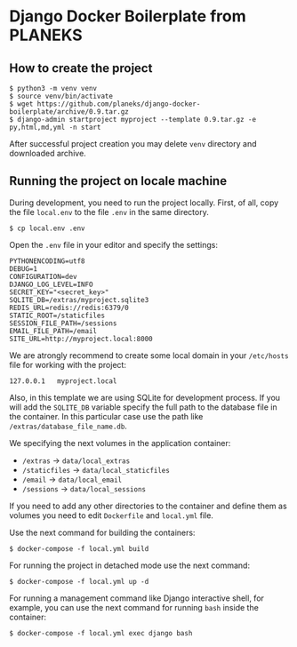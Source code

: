 # Django Docker Boilerplate from PLANEKS

## How to create the project

```shell
$ python3 -m venv venv
$ source venv/bin/activate
$ wget https://github.com/planeks/django-docker-boilerplate/archive/0.9.tar.gz
$ django-admin startproject myproject --template 0.9.tar.gz -e py,html,md,yml -n start
```

After successful project creation you may delete `venv` directory and downloaded
archive.

## Running the project on locale machine

During development, you need to run the project locally. First, of all, copy
the file `local.env` to the file `.env` in the same directory.

```shell
$ cp local.env .env
```

Open the `.env` file in your editor and specify the settings:

```shell
PYTHONENCODING=utf8
DEBUG=1
CONFIGURATION=dev
DJANGO_LOG_LEVEL=INFO
SECRET_KEY="<secret_key>"
SQLITE_DB=/extras/myproject.sqlite3
REDIS_URL=redis://redis:6379/0
STATIC_ROOT=/staticfiles
SESSION_FILE_PATH=/sessions
EMAIL_FILE_PATH=/email
SITE_URL=http://myproject.local:8000
```

We are atrongly recommend to create some local domain in your `/etc/hosts` file
for working with the project:

```
127.0.0.1   myproject.local
```

Also, in this template we are using SQLite for development process. If you will add
the `SQLITE_DB` variable specify the full path to the database file in the container.
In this particular case use the path like `/extras/database_file_name.db`.

We specifying the next volumes in the application container:

- `/extras` -> `data/local_extras`
- `/staticfiles` -> `data/local_staticfiles`
- `/email` -> `data/local_email`
- `/sessions` -> `data/local_sessions`

If you need to add any other directories to the container and define them as
volumes you need to edit `Dockerfile` and `local.yml` file.

Use the next command for building the containers:

```shell
$ docker-compose -f local.yml build
```

For running the project in detached mode use the next command:

```shell
$ docker-compose -f local.yml up -d
```

For running a management command like Django interactive shell, for example, you
can use the next command for running `bash` inside the container:

```shell
$ docker-compose -f local.yml exec django bash
```


